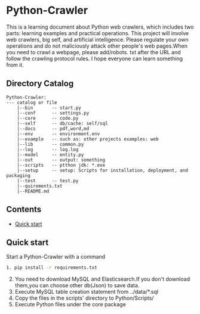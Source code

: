 # Python-Crawler

This is a learning document about Python web crawlers, which includes two parts: learning examples and practical
operations. This project will involve web crawlers, big self, and artificial intelligence. Please regulate your own
operations and do not maliciously attack other people's web pages.When you need to crawl a webpage, please add/robots.
txt after the URL and follow the crawling protocol rules. I hope everyone can learn something from it.

## Directory Catalog

```
Python-Crawler:
--- catalog or file
	|--bin       -- start.py
	|--conf      -- settings.py
	|--core      -- code.py
	|--self      -- db/cache: self/sql
	|--docs      -- pdf,word,md
	|--env       -- environment.env
	|--example   -- such as: other projects examples: web
	|--lib       -- common.py
	|--log       -- log.log
	|--model     -- entity.py
	|--out       -- output: something
	|--scripts   -- ptthon jdk: *.exe
	|--setup     -- setup: Scripts for installation, deployment, and packaging
	|--test      -- test.py
	|--quirements.txt
	|--README.md
```

## Contents

* [Quick start](#quick-start)

## Quick start

Start a Python-Crawler with a command

```bash
1. pip install -r requirements.txt
```

2. You need to download MySQL and Elasticsearch.If you don't download them,you can choose other db(Json) to save data.
3. Execute MySQL table creation statement from ../data/*.sql
4. Copy the files in the scripts' directory to Python/Scripts/
5. Execute Python files under the core package